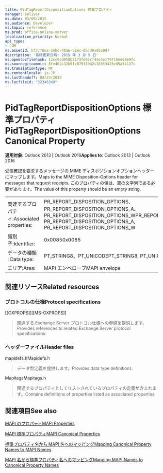 ```yaml
---
title: PidTagReportDispositionOptions 標準プロパティ
manager: soliver
ms.date: 03/09/2015
ms.audience: Developer
ms.topic: reference
ms.prod: office-online-server
localization_priority: Normal
api_type:
- COM
ms.assetid: bf37786a-b6bd-48a6-a2ec-6a739a8ba0d7
description: '最終更新日時: 2015 年 3 月 9 日'
ms.openlocfilehash: 12cc9ad950b7173fe95cf44e5e179710ee98e9fc
ms.sourcegitcommit: 8fe462c32b91c87911942c188f3445e85a54137c
ms.translationtype: MT
ms.contentlocale: ja-JP
ms.lasthandoff: 04/23/2019
ms.locfileid: "32346348"
---
```

# <a name="pidtagreportdispositionoptions-canonical-property"></a><span data-ttu-id="ab656-103">PidTagReportDispositionOptions 標準プロパティ</span><span class="sxs-lookup"><span data-stu-id="ab656-103">PidTagReportDispositionOptions Canonical Property</span></span>

  
  
<span data-ttu-id="ab656-104">**適用対象**: Outlook 2013 | Outlook 2016</span><span class="sxs-lookup"><span data-stu-id="ab656-104">**Applies to**: Outlook 2013 | Outlook 2016</span></span> 
  
<span data-ttu-id="ab656-105">受信確認を要求するメッセージの MIME ディスポジションオプションヘッダーにマップします。</span><span class="sxs-lookup"><span data-stu-id="ab656-105">Maps to the MIME Disposition-Options header for messages that request receipts.</span></span> <span data-ttu-id="ab656-106">このプロパティの値は、空の文字列である必要があります。</span><span class="sxs-lookup"><span data-stu-id="ab656-106">The value of this property should be an empty string.</span></span>
  
|||
|:-----|:-----|
|<span data-ttu-id="ab656-107">関連するプロパティ:</span><span class="sxs-lookup"><span data-stu-id="ab656-107">Associated properties:</span></span>  <br/> |<span data-ttu-id="ab656-108">PR_REPORT_DISPOSITION_OPTIONS、PR_REPORT_DISPOSITION_OPTIONS_A、PR_REPORT_DISPOSITION_OPTIONS_W</span><span class="sxs-lookup"><span data-stu-id="ab656-108">PR_REPORT_DISPOSITION_OPTIONS, PR_REPORT_DISPOSITION_OPTIONS_A, PR_REPORT_DISPOSITION_OPTIONS_W</span></span>  <br/> |
|<span data-ttu-id="ab656-109">識別子:</span><span class="sxs-lookup"><span data-stu-id="ab656-109">Identifier:</span></span>  <br/> |<span data-ttu-id="ab656-110">0x0085</span><span class="sxs-lookup"><span data-stu-id="ab656-110">0x0085</span></span>  <br/> |
|<span data-ttu-id="ab656-111">データの種類 : </span><span class="sxs-lookup"><span data-stu-id="ab656-111">Data type:</span></span>  <br/> |<span data-ttu-id="ab656-112">PT_STRING8、PT_UNICODE</span><span class="sxs-lookup"><span data-stu-id="ab656-112">PT_STRING8, PT_UNICODE</span></span>  <br/> |
|<span data-ttu-id="ab656-113">エリア:</span><span class="sxs-lookup"><span data-stu-id="ab656-113">Area:</span></span>  <br/> |<span data-ttu-id="ab656-114">MAPI エンベロープ</span><span class="sxs-lookup"><span data-stu-id="ab656-114">MAPI envelope</span></span>  <br/> |
   
## <a name="related-resources"></a><span data-ttu-id="ab656-115">関連リソース</span><span class="sxs-lookup"><span data-stu-id="ab656-115">Related resources</span></span>

### <a name="protocol-specifications"></a><span data-ttu-id="ab656-116">プロトコルの仕様</span><span class="sxs-lookup"><span data-stu-id="ab656-116">Protocol specifications</span></span>

<span data-ttu-id="ab656-117">[[OXPROPS]]</span><span class="sxs-lookup"><span data-stu-id="ab656-117">[[MS-OXPROPS]]</span></span> 
  
> <span data-ttu-id="ab656-118">関連する Exchange Server プロトコル仕様への参照を提供します。</span><span class="sxs-lookup"><span data-stu-id="ab656-118">Provides references to related Exchange Server protocol specifications.</span></span>
    
### <a name="header-files"></a><span data-ttu-id="ab656-119">ヘッダーファイル</span><span class="sxs-lookup"><span data-stu-id="ab656-119">Header files</span></span>

<span data-ttu-id="ab656-120">mapidefs.h</span><span class="sxs-lookup"><span data-stu-id="ab656-120">Mapidefs.h</span></span>
  
> <span data-ttu-id="ab656-121">データ型定義を提供します。</span><span class="sxs-lookup"><span data-stu-id="ab656-121">Provides data type definitions.</span></span>
    
<span data-ttu-id="ab656-122">Mapitags</span><span class="sxs-lookup"><span data-stu-id="ab656-122">Mapitags.h</span></span>
  
> <span data-ttu-id="ab656-123">関連するプロパティとしてリストされているプロパティの定義が含まれます。</span><span class="sxs-lookup"><span data-stu-id="ab656-123">Contains definitions of properties listed as associated properties.</span></span>
    
## <a name="see-also"></a><span data-ttu-id="ab656-124">関連項目</span><span class="sxs-lookup"><span data-stu-id="ab656-124">See also</span></span>



[<span data-ttu-id="ab656-125">MAPI のプロパティ</span><span class="sxs-lookup"><span data-stu-id="ab656-125">MAPI Properties</span></span>](mapi-properties.md)
  
[<span data-ttu-id="ab656-126">MAPI 標準プロパティ</span><span class="sxs-lookup"><span data-stu-id="ab656-126">MAPI Canonical Properties</span></span>](mapi-canonical-properties.md)
  
[<span data-ttu-id="ab656-127">標準プロパティ名から MAPI 名へのマッピング</span><span class="sxs-lookup"><span data-stu-id="ab656-127">Mapping Canonical Property Names to MAPI Names</span></span>](mapping-canonical-property-names-to-mapi-names.md)
  
[<span data-ttu-id="ab656-128">MAPI 名から標準プロパティ名へのマッピング</span><span class="sxs-lookup"><span data-stu-id="ab656-128">Mapping MAPI Names to Canonical Property Names</span></span>](mapping-mapi-names-to-canonical-property-names.md)

